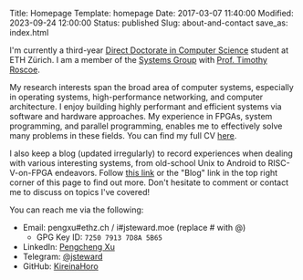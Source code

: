 Title: Homepage
Template: homepage
Date: 2017-03-07 11:40:00
Modified: 2023-09-24 12:00:00
Status: published
Slug: about-and-contact
save_as: index.html

I'm currently a third-year [Direct Doctorate in Computer Science](https://inf.ethz.ch/doctorate/direct-doctorate-computer-science.html) student at ETH Zürich.  I am a member of the [Systems Group](https://systems.ethz.ch) with [Prof. Timothy Roscoe](https://people.inf.ethz.ch/troscoe/).

My research interests span the broad area of computer systems, especially in operating systems, high-performance networking, and computer architecture.  I enjoy building highly performant and efficient systems via software and hardware approaches.  My experience in FPGAs, system programming, and parallel programming, enables me to effectively solve many problems in these fields.  You can find my full CV [here](/images/cv.pdf).

I also keep a blog (updated irregularly) to record experiences when dealing with various interesting systems, from old-school Unix to Android to RISC-V-on-FPGA endeavors.  Follow [this link](/blog_index.html) or the "Blog" link in the top right corner of this page to find out more.  Don't hesitate to comment or contact me to discuss on topics I've covered!

You can reach me via the following:

 - Email: pengxu#ethz.ch / i#jsteward.moe (replace # with @)
    - GPG Key ID: `7250 7913 7D8A 5B65`
 - LinkedIn: [Pengcheng Xu](https://www.linkedin.com/in/pengcheng-xu-6a241a9a/)
 - Telegram: [@jsteward](https://t.me/jsteward)
 - GitHub: [KireinaHoro](https://github.com/KireinaHoro)
